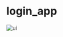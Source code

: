 # login_app



![ui](https://github.com/KadirAksoy/Flutter-UI-Example/assets/90133005/d8c74260-1f5f-44c7-983b-b5835bbf88ab)




